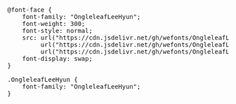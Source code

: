 <pre>
@font-face {
    font-family: "OngleleafLeeHyun";
    font-weight: 300;
    font-style: normal;
    src: url("https://cdn.jsdelivr.net/gh/wefonts/OngleleafLeeHyun/OngleleafLeeHyun.woff2") format("woff2"),
         url("https://cdn.jsdelivr.net/gh/wefonts/OngleleafLeeHyun/OngleleafLeeHyun.woff") format("woff"),
         url("https://cdn.jsdelivr.net/gh/wefonts/OngleleafLeeHyun/OngleleafLeeHyun.ttf") format("truetype");
    font-display: swap;
}

.OngleleafLeeHyun {
    font-family: "OngleleafLeeHyun";
}
  
</pre>
